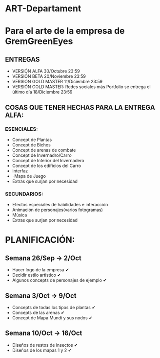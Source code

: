 # ART-Departament
# Para el arte de la empresa de GremGreenEyes

## ENTREGAS 
- VERSIÓN ALFA 30/Octubre 23:59
- VERSIÓN BETA 20/Noviembre 23:59
- VERSIÓN GOLD MASTER 11/Diciembre 23:59
- VERSIÓN GOLD MASTER: Redes sociales más Portfolio se entrega el último día  18/Diciembre 23:59

## COSAS QUE TENER HECHAS PARA LA ENTREGA ALFA: 
### ESENCIALES:
- Concept de Plantas 
- Concept de Bichos
- Concept de arenas de combate
- Concept de Invernadro/Carro
- Concept de Interior del Invernadero
- Concept de los edificios del Carro
- Interfaz 
- -Mapa de Juego
- Extras que surjan por necesidad
### SECUNDARIOS:
- Efectos especiales de habilidades e interacción
- Animación de personajes(varios fotogramas)
- Música
- Extras que surjan por necesidad

# PLANIFICACIÓN:
## Semana 26/Sep -> 2/Oct    
- Hacer logo de la empresa  ✔
- Decidir estilo artistico ✔
- Algunos concepts de personajes de ejemplo ✔
## Semana 3/Oct -> 9/Oct 
- Concepts de todas los tipos de plantas ✔
- Concepts de las arenas ✔
- Concept de Mapa Mundi y sus nodos ✔
## Semana 10/Oct -> 16/Oct 
- Diseños de restos de insectos ✔
- Diseños de los mapas 1 y 2 ✔

